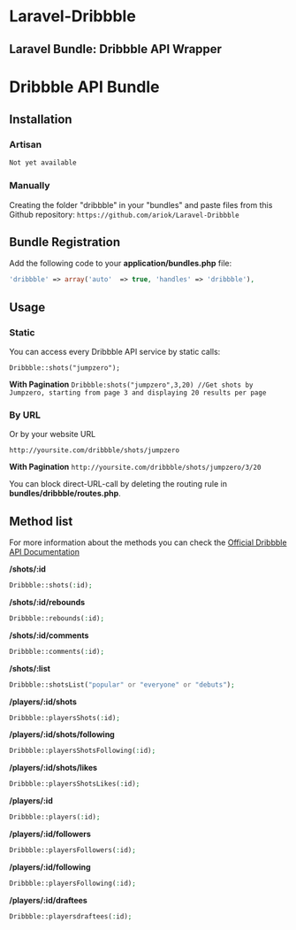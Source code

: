 Laravel-Dribbble
================

Laravel Bundle: Dribbble API Wrapper
------------------------------------

# Dribbble API Bundle

## Installation
### Artisan
```php
Not yet available
```
### Manually
Creating the folder "dribbble" in your "bundles" and paste files from this Github repository: 
```https://github.com/ariok/Laravel-Dribbble```

## Bundle Registration

Add the following code to your **application/bundles.php** file:

```php
'dribbble' => array('auto'  => true, 'handles' => 'dribbble'),
```

## Usage

### Static 
You can access every Dribbble API service by static calls: 

```Dribbble::shots("jumpzero");```

**With Pagination**
 ```Dribbble:shots("jumpzero",3,20) //Get shots by Jumpzero, starting from page 3 and displaying 20 results per page```

### By URL
Or by your website URL 

```http://yoursite.com/dribbble/shots/jumpzero```

**With Pagination**
```http://yoursite.com/dribbble/shots/jumpzero/3/20```

You can block direct-URL-call by deleting the routing rule in 
**bundles/dribbble/routes.php**. 

## Method list
For more information about the methods you can check the [Official Dribbble API Documentation](http://api.dribbble.com ) 

**/shots/:id**
```php 
Dribbble::shots(:id);
```

**/shots/:id/rebounds**
```php 
Dribbble::rebounds(:id);
```

**/shots/:id/comments**
```php 
Dribbble::comments(:id);
```

**/shots/:list**
```php 
Dribbble::shotsList("popular" or "everyone" or "debuts");
```

**/players/:id/shots**
```php 
Dribbble::playersShots(:id);
```

**/players/:id/shots/following**
```php 
Dribbble::playersShotsFollowing(:id);
```

**/players/:id/shots/likes**
```php 
Dribbble::playersShotsLikes(:id);
```

**/players/:id**
```php 
Dribbble::players(:id);
```
**/players/:id/followers**
```php 
Dribbble::playersFollowers(:id);
```

**/players/:id/following**
```php 
Dribbble::playersFollowing(:id);
```

**/players/:id/draftees**
```php 
Dribbble::playersdraftees(:id);
```











